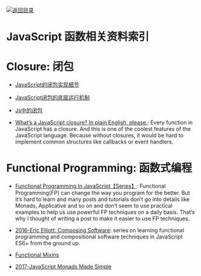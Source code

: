 [![返回目录](https://parg.co/UGo)](https://parg.co/b4z) 
 

# JavaScript 函数相关资料索引

# Closure: 闭包

- [JavaScript的闭包实现细节](https://zhuanlan.zhihu.com/p/25296587)

- [JavaScript闭包的底层运行机制](http://www.tuicool.com/articles/NVBrMvU)

- [Js中的闭包](https://zhuanlan.zhihu.com/p/24432678)

- [What’s a JavaScript closure? In plain English, please.](http://6me.us/PxYRL): Every function in JavaScript has a closure. And this is one of the coolest features of the JavaScript language. Because without closures, it would be hard to implement common structures like callbacks or event handlers.

# Functional Programming: 函数式编程

- [Functional Programming In JavaScript【Series】](http://6me.us/1P1r): Functional Programming(FP) can change the way you program for the better. But it’s hard to learn and many posts and tutorials don’t go into details like Monads, Applicative and so on and don’t seem to use practical examples to help us use powerful FP techniques on a daily basis. That’s why I thought of writing a post to make it easier to use FP techniques.

- [2016-Eric Elliott: Composing Software](http://6me.us/SJr7): series on learning functional programming and compositional software techniques in JavaScript ES6+ from the ground up.  
    
- [Functional Mixins](https://parg.co/bLu) 
    
- [2017-JavaScript Monads Made Simple](https://parg.co/bB3)

